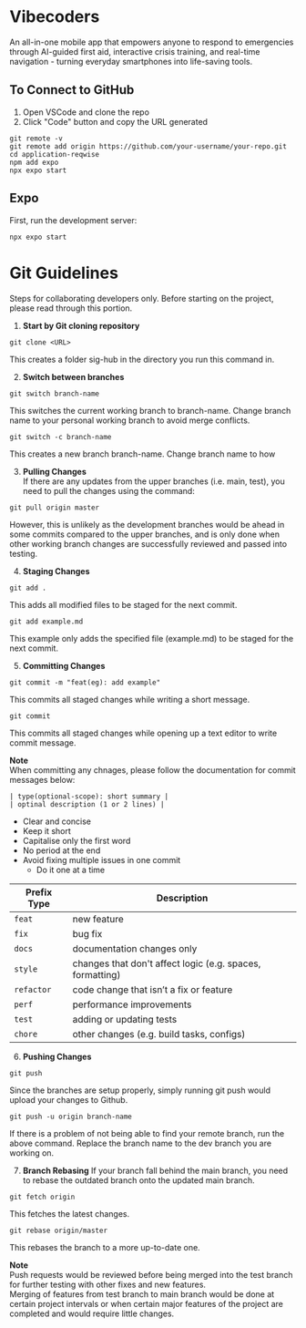 # Vibecoders

An all-in-one mobile app that empowers anyone to respond to emergencies through AI-guided first aid, interactive crisis training, and real-time navigation - turning everyday smartphones into life-saving tools.

## To Connect to GitHub
1. Open VSCode and clone the repo
2. Click "Code" button and copy the URL generated

```
git remote -v
git remote add origin https://github.com/your-username/your-repo.git
cd application-reqwise
npm add expo
npx expo start
```

## Expo

First, run the development server:

```
npx expo start
```

# Git Guidelines
Steps for collaborating developers only. Before starting on the project, please read through this portion.

1. **Start by Git cloning repository**  
```
git clone <URL>
``` 
This creates a folder sig-hub in the directory you run this command in.

2. **Switch between branches**  
```
git switch branch-name
```  
This switches the current working branch to branch-name. Change branch name to your personal working branch to avoid merge conflicts.
```
git switch -c branch-name
```
This creates a new branch branch-name. Change branch name to how 

3. **Pulling Changes**  
If there are any updates from the upper branches (i.e. main, test), you need to pull the changes using the command:  
```
git pull origin master
```  
However, this is unlikely as the development branches would be ahead in some commits compared to the upper branches, and is only done when other working branch changes are successfully reviewed and passed into testing.

4. **Staging Changes**  
```
git add .
```  
This adds all modified files to be staged for the next commit.  
```
git add example.md
```  
This example only adds the specified file (example.md) to be staged for the next commit.

5. **Committing Changes**  
```
git commit -m "feat(eg): add example"
```  
This commits all staged changes while writing a short message.  
```
git commit
```  
This commits all staged changes while opening up a text editor to write commit message.  

**Note**  
When committing any chnages, please follow the documentation for commit messages below:  
```
| type(optional-scope): short summary |  
| optinal description (1 or 2 lines) |  
```
- Clear and concise
- Keep it short
- Capitalise only the first word
- No period at the end
- Avoid fixing multiple issues in one commit
    - Do it one at a time

| Prefix Type | Description                                          |
|----------|-----------------------------------------------------------|
| `feat`   | new feature                                               |
| `fix`    | bug fix                                                   |
| `docs`   | documentation changes only                                |
| `style`  | changes that don't affect logic (e.g. spaces, formatting) |
| `refactor`| code change that isn’t a fix or feature                  |
| `perf`   | performance improvements                                  |
| `test`   | adding or updating tests                                  |
| `chore`  | other changes (e.g. build tasks, configs)                 |


6. **Pushing Changes**  
```
git push
```  
Since the branches are setup properly, simply running git push would upload your changes to Github.  
```
git push -u origin branch-name
```  
If there is a problem of not being able to find your remote branch, run the above command. Replace the branch name to the dev branch you are working on.

7. **Branch Rebasing**
If your branch fall behind the main branch, you need to rebase the outdated branch onto the updated main branch.
```
git fetch origin
```
This fetches the latest changes.
```
git rebase origin/master
```
This rebases the branch to a more up-to-date one.

**Note**  
Push requests would be reviewed before being merged into the test branch for further testing with other fixes and new features.  
Merging of features from test branch to main branch would be done at certain project intervals or when certain major features of the project are completed and would require little changes.
